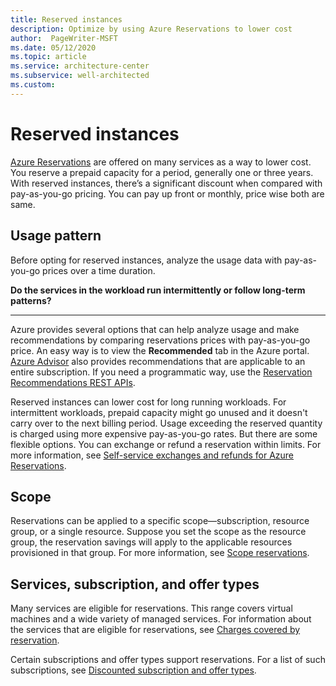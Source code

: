 ```yaml
---
title: Reserved instances 
description: Optimize by using Azure Reservations to lower cost
author:  PageWriter-MSFT
ms.date: 05/12/2020
ms.topic: article
ms.service: architecture-center
ms.subservice: well-architected
ms.custom: 
---
```


# Reserved instances
[Azure Reservations](/azure/cost-management-billing/reservations/) are offered on many services as a way to lower cost. You reserve a prepaid capacity for a period, generally one or three years. With reserved instances, there’s a significant discount when compared with pay-as-you-go pricing. You can pay up front or monthly, price wise both are same. 

## Usage pattern
Before opting for reserved instances, analyze the usage data with pay-as-you-go prices over a time duration.

**Do the services in the workload run intermittently or follow long-term patterns?**
***

Azure provides several options that can help analyze usage and make recommendations by comparing reservations prices with pay-as-you-go price. An easy way is to view the **Recommended** tab in the Azure portal. [Azure Advisor](https://portal.azure.com/#blade/Microsoft_Azure_Reservations/CreateBlade/referrer/docs) also provides recommendations that are applicable to an entire subscription. If you need a programmatic way, use the [Reservation Recommendations REST APIs](/rest/api/consumption/reservationrecommendations/list).

Reserved instances can lower cost for long running workloads. For intermittent workloads, prepaid capacity might go unused and it doesn't carry over to the next billing period. Usage exceeding the reserved quantity is charged using more expensive pay-as-you-go rates. But there are some flexible options. You can exchange or refund a reservation within limits. For more information, see [Self-service exchanges and refunds for Azure Reservations](/azure/cost-management-billing/reservations/exchange-and-refund-azure-reservations).

## Scope
Reservations can be applied to a specific scope—subscription, resource group, or a single resource. Suppose you set the scope as the resource group, the reservation savings will apply to the applicable resources provisioned in that group. For more information, see [Scope reservations](/azure/cost-management-billing/reservations/prepare-buy-reservation#scope-reservations).

## Services, subscription, and offer types
Many services are eligible for reservations. This range covers virtual machines and a wide variety of managed services. For information about the services that are eligible for reservations, see [Charges covered by reservation](/azure/cost-management-billing/reservations/save-compute-costs-reservations#charges-covered-by-reservation).

Certain subscriptions and offer types support reservations. For a list of such subscriptions, see [Discounted subscription and offer types](/azure/cost-management-billing/reservations/prepare-buy-reservation#discounted-subscription-and-offer-types).


